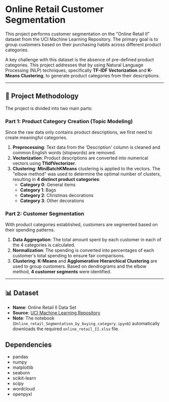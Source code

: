 
# Online Retail Customer Segmentation

This project performs customer segmentation on the "Online Retail II" dataset from the UCI Machine Learning Repository. The primary goal is to group customers based on their purchasing habits across different product categories.

A key challenge with this dataset is the absence of pre-defined product categories. This project addresses that by using Natural Language Processing (NLP) techniques, specifically **TF-IDF Vectorization** and **K-Means Clustering**, to generate product categories from their descriptions.

---

## 📝 Project Methodology

The project is divided into two main parts:

### Part 1: Product Category Creation (Topic Modeling)
Since the raw data only contains product descriptions, we first need to create meaningful categories.
1.  **Preprocessing**: Text data from the 'Description' column is cleaned and common English words (stopwords) are removed.
2.  **Vectorization**: Product descriptions are converted into numerical vectors using **TfidfVectorizer**.
3.  **Clustering**: **MiniBatchKMeans** clustering is applied to the vectors. The "elbow method" was used to determine the optimal number of clusters, resulting in **4 distinct product categories**:
    * **Category 0**: General items
    * **Category 1**: Bags
    * **Category 2**: Christmas decorations
    * **Category 3**: Other decorations

### Part 2: Customer Segmentation
With product categories established, customers are segmented based on their spending patterns.
1.  **Data Aggregation**: The total amount spent by each customer in each of the 4 categories is calculated.
2.  **Normalization**: The spending is converted into percentages of each customer's total spending to ensure fair comparisons.
3.  **Clustering**: **K-Means** and **Agglomerative Hierarchical Clustering** are used to group customers. Based on dendrograms and the elbow method, **4 customer segments** were identified.

---

## 📊 Dataset

* **Name**: Online Retail II Data Set
* **Source**: [UCI Machine Learning Repository](https://archive.ics.uci.edu/ml/datasets/Online+Retail+II)
* **Note**: The notebook (`Online_retail_Segmentation_by_buying_category.ipynb`) automatically downloads the required `online_retail_II.xlsx` file.



## Dependencies
* pandas
* numpy
* matplotlib
* seaborn
* scikit-learn
* scipy
* wordcloud
* openpyxl
